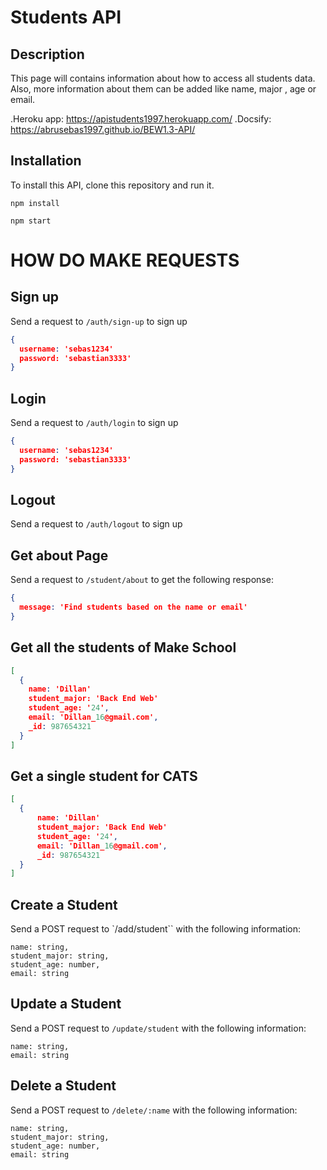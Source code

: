 # Students API

## Description

This page will contains information about how to access all students data. Also, more information about them can be added like name, major , age or email.

.Heroku app: https://apistudents1997.herokuapp.com/
.Docsify: https://abrusebas1997.github.io/BEW1.3-API/

## Installation

To install this API, clone this repository and run it.

```
npm install
```
```
npm start
```

# HOW DO MAKE REQUESTS

## Sign up

Send a request to `/auth/sign-up` to sign up

```json
{
  username: 'sebas1234'
  password: 'sebastian3333'
}
```

## Login

Send a request to `/auth/login` to sign up

```json
{
  username: 'sebas1234'
  password: 'sebastian3333'
}
```

## Logout

Send a request to `/auth/logout` to sign up


## Get about Page

Send a request to `/student/about` to get the following response:

```json
{
  message: 'Find students based on the name or email'
}
```

## Get all the students of Make School

```json
[
  {
    name: 'Dillan'
    student_major: 'Back End Web'
    student_age: '24',
    email: 'Dillan_16@gmail.com',
    _id: 987654321
  }
]
```

## Get a single student for CATS

```json
[
  {
      name: 'Dillan'
      student_major: 'Back End Web'
      student_age: '24',
      email: 'Dillan_16@gmail.com',
      _id: 987654321
  }
]
```
## Create a Student

Send a POST request to `/add/student`` with the following information:

```
name: string,
student_major: string,
student_age: number,
email: string

```

## Update a Student

Send a POST request to `/update/student` with the following information:

```
name: string,
email: string

```

## Delete a Student

Send a POST request to `/delete/:name` with the following information:

```
name: string,
student_major: string,
student_age: number,
email: string

```
